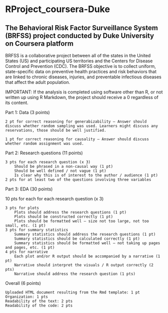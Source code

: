 # RProject_coursera-Duke
## The Behavioral Risk Factor Surveillance System (BRFSS) project conducted by Duke University on Coursera platform

BRFSS is a collaborative project between all of the states in the United States (US) and participating US territories and the Centers for Disease Control and Prevention (CDC).
The BRFSS objective is to collect uniform, state-specific data on preventive health practices and risk behaviors that are linked to chronic diseases, injuries, and preventable infectious diseases that affect the adult population.


IMPORTANT: If the analysis is completed using software other than R, or not written up using R Markdown, the project should receive a 0 regardless of its content.


Part 1: Data (3 points)

    2 pt for correct reasoning for generabizability – Answer should discuss whether random sampling was used. Learners might discuss any reservations, those should be well justified.

    1 pt for correct reasoning for causality – Answer should discuss whether random assignment was used.

Part 2: Research questions (11 points)

    3 pts for each research question (x 3)
        Should be phrased in a non-causal way (1 pt)
        Should be well defined / not vague (1 pt)
        Is clear why this is of interest to the author / audience (1 pt)
    2 pts for at least two of the questions involving three variables

Part 3: EDA (30 points)

10 pts for each for each research question (x 3)

    3 pts for plots
        Plots should address the research questions (1 pt)
        Plots should be constructed correctly (1 pt)
        Plots should be formatted well – size not too large, not too small, etc. (1 pt)
    3 pts for summary statistics
        Summary statistics should address the research questions (1 pt)
        Summary statistics should be calculated correctly (1 pt)
        Summary statistics should be formatted well – not taking up pages and pages, etc. (1 pt)
    4 pts for narrative
        Each plot and/or R output should be accompanied by a narrative (1 pt)
        Narrative should interpret the visuals / R output correctly (2 pts)
        Narrative should address the research question (1 pts)

Overall (6 points)

    Uploaded HTML document resulting from the Rmd template: 1 pt
    Organization: 1 pts
    Readability of the text: 2 pts
    Readability of the code: 2 pts
